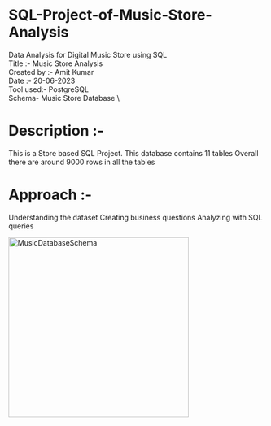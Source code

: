 # SQL-Project-of-Music-Store-Analysis
Data Analysis for Digital Music Store using SQL \
Title :- Music Store Analysis \
Created by :- Amit Kumar \
Date :- 20-06-2023 \
Tool used:- PostgreSQL \
Schema- Music Store Database \

# Description :-
This is a Store based SQL Project. This database contains 11 tables
Overall there are around 9000 rows in all the tables

# Approach :-
Understanding the dataset
Creating business questions
Analyzing with SQL queries

<img width="354" alt="MusicDatabaseSchema" src="https://github.com/akumarf8/SQL-Project-of-Music-Store-Analysis/assets/133315646/827dfac4-b938-4d9a-b105-56ec636b48cd">
